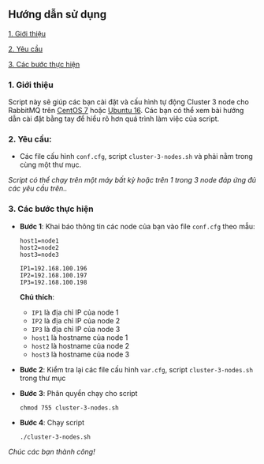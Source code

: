 ## Hướng dẫn sử dụng

[1. Giới thiệu ](#1)

[2. Yêu cầu](#2)

[3. Các bước thực hiện](#3)

<a name="1"></a>
### 1. Giới thiệu

Script này sẽ giúp các bạn cài đặt và cấu hình tự động Cluster 3 node cho RabbitMQ trên [CentOS 7](docs/tutorials/setup-cluster/cluster-centos.md) hoặc [Ubuntu 16](https://github.com/meditechopen/meditech-ghichep-rabbitmq/blob/master/docs/tutorials/setup-cluster/cluster-ubuntu.md). Các bạn có thể xem bài hướng dẫn cài đặt bằng tay để hiểu rõ hơn quá trình làm việc của script.

<a name="2"></a>
### 2. Yêu cầu:

- Các file cấu hình `conf.cfg`, script `cluster-3-nodes.sh` và phải nằm trong cùng một thư mục.

*Script có thể chạy trên một máy bất kỳ hoặc trên 1 trong 3 node đáp ứng đủ các yêu cầu trên..*

<a name="3"></a>
### 3. Các bước thực hiện

- **Bước 1**: Khai báo thông tin các node của bạn vào file `conf.cfg` theo mẫu:

    ```
    host1=node1
    host2=node2
    host3=node3
    
    IP1=192.168.100.196
    IP2=192.168.100.197
    IP3=192.168.100.198
    ```
    
    **Chú thích**:
    - `IP1` là địa chỉ IP của node 1
    - `IP2` là địa chỉ IP của node 2
    - `IP3` là địa chỉ IP của node 3
    - `host1` là hostname của node 1
    - `host2` là hostname của node 2
    - `host3` là hostname của node 3
    
- **Bước 2**: Kiểm tra lại các file cấu hình `var.cfg`, script `cluster-3-nodes.sh` trong thư mục

- **Bước 3**: Phân quyền chạy cho script
    
    ```
    chmod 755 cluster-3-nodes.sh
    ```
- **Bước 4**: Chạy script

    ```
    ./cluster-3-nodes.sh
    ```
    
*Chúc các bạn thành công!*